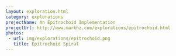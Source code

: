 ```yaml
---
layout: exploration.html
category: explorations
projectName: An Epitrochoid Implementation
projectUrl: http://www.markhz.com/explorations/epitrochoid.html
photos:
 - url: img/explorations/epitrochoid.png
   title: Epitrochoid Spiral
---
```

